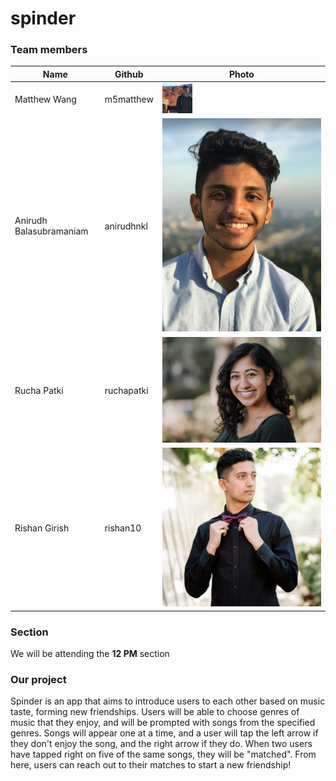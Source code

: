 # spinder

### Team members
|Name|Github|Photo|
|---|---|---|
|Matthew Wang|m5matthew|<img src="/images/matt.jpg" width="48">|
|Anirudh Balasubramaniam|anirudhnkl|![ani](/images/ani.png?raw=true "Optional Title")|
|Rucha Patki|ruchapatki|![rucha](/images/rucha.jpg?raw=true "Optional Title")|
|Rishan Girish|	rishan10|![rishan](/images/rishan.jpg?raw=true "Optional Title")|

### Section
We will be attending the **12 PM** section

### Our project
Spinder is an app that aims to introduce users to each other based on music taste, forming new friendships. Users will be able to choose genres of music that they enjoy, and will be prompted with songs from the specified genres. Songs will appear one at a time, and a user will tap the left arrow if they don't enjoy the song, and the right arrow if they do. When two users have tapped right on five of the same songs, they will be "matched". From here, users can reach out to their matches to start a new friendship!
